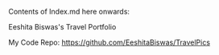 Contents of Index.md here onwards: 

Eeshita Biswas's Travel Portfolio

My Code Repo: https://github.com/EeshitaBiswas/TravelPics
